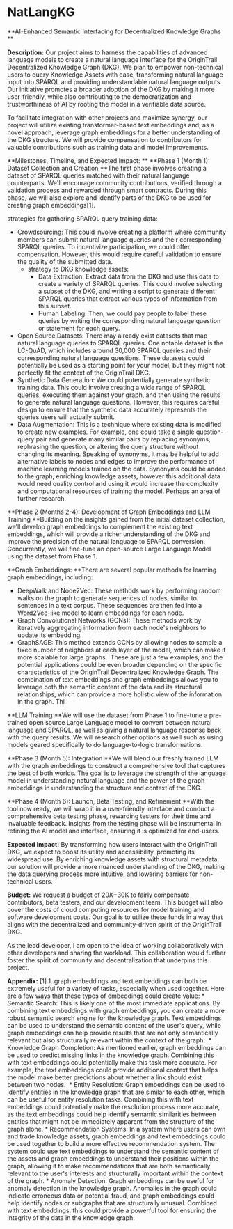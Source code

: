 # NatLangKG
**AI-Enhanced Semantic Interfacing for Decentralized Knowledge Graphs
**

**Description:**
Our project aims to harness the capabilities of advanced language models to create a natural language interface for the OriginTrail Decentralized Knowledge Graph (DKG). We plan to empower non-technical users to query Knowledge Assets with ease, transforming natural language input into SPARQL and providing understandable natural language outputs. Our initiative promotes a broader adoption of the DKG by making it more user-friendly, while also contributing to the democratization and trustworthiness of AI by rooting the model in a verifiable data source.

To facilitate integration with other projects and maximize synergy, our project will utilize existing transformer-based text embeddings and, as a novel approach, leverage graph embeddings for a better understanding of the DKG structure. We will provide compensation to contributors for valuable contributions such as training data and model improvements.

**Milestones, Timeline, and Expected Impact:
**
**Phase 1 (Month 1): Dataset Collection and Creation
**The first phase involves creating a dataset of SPARQL queries matched with their natural language counterparts. We'll encourage community contributions, verified through a validation process and rewarded through smart contracts. During this phase, we will also explore and identify parts of the DKG to be used for creating graph embeddings[1]. 

strategies for gathering SPARQL query training data:
* Crowdsourcing: This could involve creating a platform where community members can submit natural language queries and their corresponding SPARQL queries. To incentivize participation, we could offer compensation. However, this would require careful validation to ensure the quality of the submitted data.
    * strategy to DKG knowledge assets:
        * Data Extraction: Extract data from the DKG and use this data to create a variety of SPARQL queries. This could involve selecting a subset of the DKG, and writing a script to generate different SPARQL queries that extract various types of information from this subset.
        * Human Labeling: Then, we could pay people to label these queries by writing the corresponding natural language question or statement for each query.
* Open Source Datasets: There may already exist datasets that map natural language queries to SPARQL queries. One notable dataset is the LC-QuAD, which includes around 30,000 SPARQL queries and their corresponding natural language questions. These datasets could potentially be used as a starting point for your model, but they might not perfectly fit the context of the OriginTrail DKG. 
* Synthetic Data Generation: We could potentially generate synthetic training data. This could involve creating a wide range of SPARQL queries, executing them against your graph, and then using the results to generate natural language questions. However, this requires careful design to ensure that the synthetic data accurately represents the queries users will actually submit. 
* Data Augmentation: This is a technique where existing data is modified to create new examples. For example, one could take a single question-query pair and generate many similar pairs by replacing synonyms, rephrasing the question, or altering the query structure without changing its meaning.  Speaking of synonyms, it may be helpful to add alternative labels to nodes and edges to improve the performance of machine learning models trained on the data.  Synonyms could be added to the graph, enriching knowledge assets, however this additional data would need quality control and using it would increase the complexity and computational resources of training the model.  Perhaps an area of further research.

**Phase 2 (Months 2-4): Development of Graph Embeddings and LLM Training
**Building on the insights gained from the initial dataset collection, we'll develop graph embeddings to complement the existing text embeddings, which will provide a richer understanding of the DKG and improve the precision of the natural language to SPARQL conversion. Concurrently, we will fine-tune an open-source Large Language Model using the dataset from Phase 1.

**Graph Embeddings:
**There are several popular methods for learning graph embeddings, including:
* DeepWalk and Node2Vec: These methods work by performing random walks on the graph to generate sequences of nodes, similar to sentences in a text corpus. These sequences are then fed into a Word2Vec-like model to learn embeddings for each node. 
* Graph Convolutional Networks (GCNs): These methods work by iteratively aggregating information from each node's neighbors to update its embedding. 
* GraphSAGE: This method extends GCNs by allowing nodes to sample a fixed number of neighbors at each layer of the model, which can make it more scalable for large graphs. 
These are just a few examples, and the potential applications could be even broader depending on the specific characteristics of the OriginTrail Decentralized Knowledge Graph. The combination of text embeddings and graph embeddings allows you to leverage both the semantic content of the data and its structural relationships, which can provide a more holistic view of the information in the graph.  Thi

**LLM Training
**We will use the dataset from Phase 1 to fine-tune a pre-trained open source Large Language model to convert between natural language and SPARQL, as well as giving a natural language response back with the query results.  We will research other options as well such as using models geared specifically to do language-to-logic transformations.


**Phase 3 (Month 5): Integration
**We will blend our freshly trained LLM with the graph embeddings to construct a comprehensive tool that captures the best of both worlds. The goal is to leverage the strength of the language model in understanding natural language and the power of the graph embeddings in understanding the structure and context of the DKG.

**Phase 4 (Month 6): Launch, Beta Testing, and Refinement
**With the tool now ready, we will wrap it in a user-friendly interface and conduct a comprehensive beta testing phase, rewarding testers for their time and invaluable feedback. Insights from the testing phase will be instrumental in refining the AI model and interface, ensuring it is optimized for end-users.

**Expected Impact:**
By transforming how users interact with the OriginTrail DKG, we expect to boost its utility and accessibility, promoting its widespread use. By enriching knowledge assets with structural metadata, our solution will provide a more nuanced understanding of the DKG, making the data querying process more intuitive, and lowering barriers for non-technical users.

**Budget:**
We request a budget of $20K-$30K to fairly compensate contributors, beta testers, and our development team. This budget will also cover the costs of cloud computing resources for model training and software development costs. Our goal is to utilize these funds in a way that aligns with the decentralized and community-driven spirit of the OriginTrail DKG.

As the lead developer, I am open to the idea of working collaboratively with other developers and sharing the workload. This collaboration would further foster the spirit of community and decentralization that underpins this project.


**Appendix:**
[1] 1. graph embeddings and text embeddings can both be extremely useful for a variety of tasks, especially when used together. Here are a few ways that these types of embeddings could create value:
    * Semantic Search: This is likely one of the most immediate applications. By combining text embeddings with graph embeddings, you can create a more robust semantic search engine for the knowledge graph. Text embeddings can be used to understand the semantic content of the user's query, while graph embeddings can help provide results that are not only semantically relevant but also structurally relevant within the context of the graph. 
    * Knowledge Graph Completion: As mentioned earlier, graph embeddings can be used to predict missing links in the knowledge graph. Combining this with text embeddings could potentially make this task more accurate. For example, the text embeddings could provide additional context that helps the model make better predictions about whether a link should exist between two nodes. 
    * Entity Resolution: Graph embeddings can be used to identify entities in the knowledge graph that are similar to each other, which can be useful for entity resolution tasks. Combining this with text embeddings could potentially make the resolution process more accurate, as the text embeddings could help identify semantic similarities between entities that might not be immediately apparent from the structure of the graph alone.
    * Recommendation Systems: In a system where users can own and trade knowledge assets, graph embeddings and text embeddings could be used together to build a more effective recommendation system. The system could use text embeddings to understand the semantic content of the assets and graph embeddings to understand their positions within the graph, allowing it to make recommendations that are both semantically relevant to the user's interests and structurally important within the context of the graph.
    * Anomaly Detection: Graph embeddings can be useful for anomaly detection in the knowledge graph. Anomalies in the graph could indicate erroneous data or potential fraud, and graph embeddings could help identify nodes or subgraphs that are structurally unusual. Combined with text embeddings, this could provide a powerful tool for ensuring the integrity of the data in the knowledge graph.
